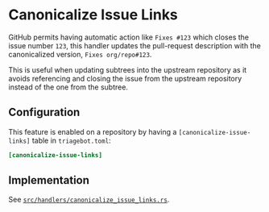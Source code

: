 # Canonicalize Issue Links

GitHub permits having automatic action like `Fixes #123` which closes the issue number `123`, this handler updates the pull-request description with the canonicalized version, `Fixes org/repo#123`.

This is useful when updating subtrees into the upstream repository as it avoids referencing and closing the issue from the upstream repository instead of the one from the subtree.

## Configuration

This feature is enabled on a repository by having a `[canonicalize-issue-links]` table in `triagebot.toml`:

```toml
[canonicalize-issue-links]
```

## Implementation

See [`src/handlers/canonicalize_issue_links.rs`](https://github.com/rust-lang/triagebot/blob/HEAD/src/handlers/canonicalize_issue_links.rs).
